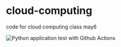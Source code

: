 # cloud-computing
code for cloud computing class may6

![Python application test with Github Actions](https://github.com/nyeo34/cloud-computing/workflows/Python%20application%20test%20with%20Github%20Actions/badge.svg)
